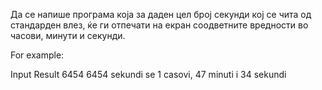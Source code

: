 Да се напише програма коjа за даден цел броj секунди коj се чита од стандарден влез, ќе ги отпечати на екран соодветните вредности во часови, минути и секунди.



For example:

Input	Result
6454	6454 sekundi se 1 casovi, 47 minuti i 34 sekundi
